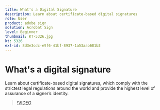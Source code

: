 ```yaml
---
title: What's a Digital Signature
description: Learn about certificate-based digital signatures
role: User
product: adobe sign
solution: Acrobat Sign
level: Beginner
thumbnail: KT-5326.jpg
kt: 5326
exl-id: 8d3e3cdc-e9f6-41bf-8937-1a53aab681b3
---
```

# What's a digital signature

Learn about certificate-based digital signatures, which comply with the strictest legal regulations around the world and provide the highest level of assurance of a signer’s identity.

>[!VIDEO](https://video.tv.adobe.com/v/343648?hidetitle=true)
